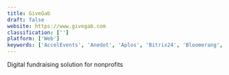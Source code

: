 ```yaml
---
title: GiveGab
draft: false 
website: https://www.givegab.com
classification: ['']
platform: ['Web']
keywords: ['AccelEvents', 'Anedot', 'Aplos', 'Bitrix24', 'Bloomerang', 'DonorPerfect', 'DonorSnap', 'Eleo', 'EveryAction', 'Keela', 'Kindful', 'MobileCause', 'OnBoard', 'Silent Auction Pro', 'Tithe.ly', 'ToucanTech', 'donate.ly']
---
```

Digital fundraising solution for nonprofits